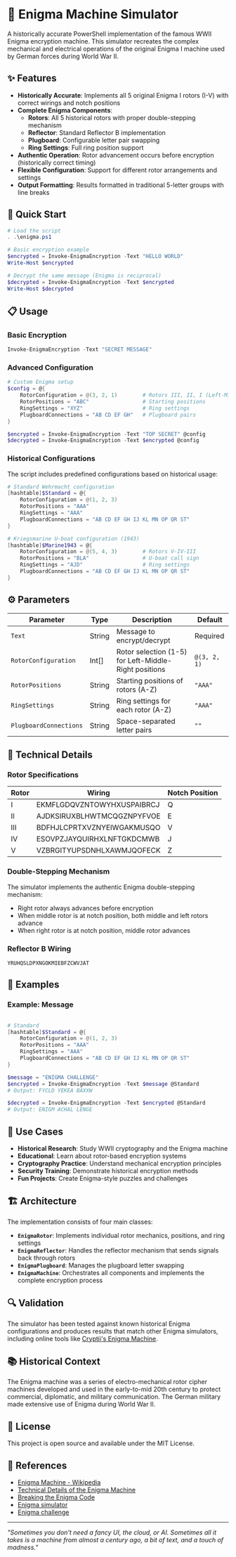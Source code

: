 # 🔐 Enigma Machine Simulator

A historically accurate PowerShell implementation of the famous WWII Enigma encryption machine. This simulator recreates the complex mechanical and electrical operations of the original Enigma I machine used by German forces during World War II.

## ✨ Features

- **Historically Accurate**: Implements all 5 original Enigma I rotors (I-V) with correct wirings and notch positions
- **Complete Enigma Components**:
  - **Rotors**: All 5 historical rotors with proper double-stepping mechanism
  - **Reflector**: Standard Reflector B implementation
  - **Plugboard**: Configurable letter pair swapping
  - **Ring Settings**: Full ring position support
- **Authentic Operation**: Rotor advancement occurs before encryption (historically correct timing)
- **Flexible Configuration**: Support for different rotor arrangements and settings
- **Output Formatting**: Results formatted in traditional 5-letter groups with line breaks

## 🚀 Quick Start

```powershell
# Load the script
. .\enigma.ps1

# Basic encryption example
$encrypted = Invoke-EnigmaEncryption -Text "HELLO WORLD"
Write-Host $encrypted

# Decrypt the same message (Enigma is reciprocal)
$decrypted = Invoke-EnigmaEncryption -Text $encrypted
Write-Host $decrypted
```

## 📋 Usage

### Basic Encryption

```powershell
Invoke-EnigmaEncryption -Text "SECRET MESSAGE"
```

### Advanced Configuration

```powershell
# Custom Enigma setup
$config = @{
    RotorConfiguration = @(3, 2, 1)        # Rotors III, II, I (Left-Middle-Right)
    RotorPositions = "ABC"                 # Starting positions
    RingSettings = "XYZ"                   # Ring settings
    PlugboardConnections = "AB CD EF GH"   # Plugboard pairs
}

$encrypted = Invoke-EnigmaEncryption -Text "TOP SECRET" @config
$decrypted = Invoke-EnigmaEncryption -Text $encrypted @config
```

### Historical Configurations

The script includes predefined configurations based on historical usage:

```powershell
# Standard Wehrmacht configuration
[hashtable]$Standard = @{
    RotorConfiguration = @(1, 2, 3) 
    RotorPositions = "AAA"
    RingSettings = "AAA"
    PlugboardConnections = "AB CD EF GH IJ KL MN OP QR ST"
}

# Kriegsmarine U-boat configuration (1943)
[hashtable]$Marine1943 = @{
    RotorConfiguration = @(5, 4, 3)        # Rotors V-IV-III
    RotorPositions = "BLA"                 # U-boat call sign
    RingSettings = "AJD"                   # Ring settings
    PlugboardConnections = "AB CD EF GH IJ KL MN OP QR ST"
}
```

## ⚙️ Parameters

| Parameter | Type | Description | Default |
|-----------|------|-------------|---------|
| `Text` | String | Message to encrypt/decrypt | Required |
| `RotorConfiguration` | Int[] | Rotor selection (1-5) for Left-Middle-Right positions | `@(3, 2, 1)` |
| `RotorPositions` | String | Starting positions of rotors (A-Z) | `"AAA"` |
| `RingSettings` | String | Ring settings for each rotor (A-Z) | `"AAA"` |
| `PlugboardConnections` | String | Space-separated letter pairs | `""` |

## 🔧 Technical Details

### Rotor Specifications

| Rotor | Wiring | Notch Position |
|-------|--------|----------------|
| I | EKMFLGDQVZNTOWYHXUSPAIBRCJ | Q |
| II | AJDKSIRUXBLHWTMCQGZNPYFVOE | E |
| III | BDFHJLCPRTXVZNYEIWGAKMUSQO | V |
| IV | ESOVPZJAYQUIRHXLNFTGKDCMWB | J |
| V | VZBRGITYUPSDNHLXAWMJQOFECK | Z |

### Double-Stepping Mechanism

The simulator implements the authentic Enigma double-stepping mechanism:
- Right rotor always advances before encryption
- When middle rotor is at notch position, both middle and left rotors advance
- When right rotor is at notch position, middle rotor advances

### Reflector B Wiring

```
YRUHQSLDPXNGOKMIEBFZCWVJAT
```

## 📖 Examples

### Example: Message

```powershell

# Standard
[hashtable]$Standard = @{
    RotorConfiguration = @(1, 2, 3) 
    RotorPositions = "AAA"
    RingSettings = "AAA"
    PlugboardConnections = "AB CD EF GH IJ KL MN OP QR ST"
}

$message = "ENIGMA CHALLENGE"
$encrypted = Invoke-EnigmaEncryption -Text $message @Standard
# Output: FYCLD YEKEA BAXXW

$decrypted = Invoke-EnigmaEncryption -Text $encrypted @Standard
# Output: ENIGM ACHAL LENGE
```

## 🎯 Use Cases

- **Historical Research**: Study WWII cryptography and the Enigma machine
- **Educational**: Learn about rotor-based encryption systems
- **Cryptography Practice**: Understand mechanical encryption principles
- **Security Training**: Demonstrate historical encryption methods
- **Fun Projects**: Create Enigma-style puzzles and challenges

## 🏗️ Architecture

The implementation consists of four main classes:

- **`EnigmaRotor`**: Implements individual rotor mechanics, positions, and ring settings
- **`EnigmaReflector`**: Handles the reflector mechanism that sends signals back through rotors
- **`EnigmaPlugboard`**: Manages the plugboard letter swapping
- **`EnigmaMachine`**: Orchestrates all components and implements the complete encryption process

## 🔍 Validation

The simulator has been tested against known historical Enigma configurations and produces results that match other Enigma simulators, including online tools like [Cryptii's Enigma Machine](https://cryptii.com/pipes/enigma-machine).

## 📚 Historical Context

The Enigma machine was a series of electro-mechanical rotor cipher machines developed and used in the early-to-mid 20th century to protect commercial, diplomatic, and military communication. The German military made extensive use of Enigma during World War II.

## 📄 License

This project is open source and available under the MIT License.

## 🔗 References

- [Enigma Machine - Wikipedia](https://en.wikipedia.org/wiki/Enigma_machine)
- [Technical Details of the Enigma Machine](https://www.cryptomuseum.com/crypto/enigma/)
- [Breaking the Enigma Code](https://www.bletchleypark.org.uk/our-story/enigma)
- [Enigma simulator](https://cryptii.com/pipes/enigma-machine)
- [Enigma challenge](https://bitfabrik.io/blog/index.php?id_post=247)
---

*"Sometimes you don't need a fancy UI, the cloud, or AI. Sometimes all it takes is a machine from almost a century ago, a bit of text, and a touch of madness."*
